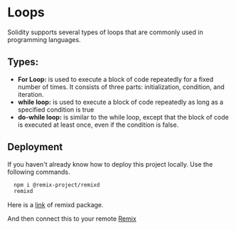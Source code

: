 
# Loops

Solidity supports several types of loops that are commonly used in programming languages.


## Types:


- **For Loop:** is used to execute a block of code repeatedly for a fixed number of times. It consists of three parts: initialization, condition, and iteration.
- **while loop:** is used to execute a block of code repeatedly as long as a specified condition is true
- **do-while loop:** is similar to the while loop, except that the block of code is executed at least once, even if the condition is false.
## Deployment

If you haven't already know how to deploy this project locally.
Use the following commands.

```bash
  npm i @remix-project/remixd
  remixd
```
Here is a [link](https://www.npmjs.com/package/@remix-project/remixd) of remixd package.

And then connect this to your remote [Remix](https://remix.ethereum.org/)

